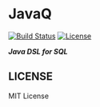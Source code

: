 JavaQ
=======
[![Build Status](https://travis-ci.org/vivekmittal/javaq.svg?branch=master)](https://travis-ci.org/vivekmittal/javaq)
[![License](http://img.shields.io/:license-mit-blue.svg)](https://github.com/vivekmittal/javaq/blob/master/LICENSE)

<b><i>Java DSL for SQL</i></b>

LICENSE
-------
MIT License
